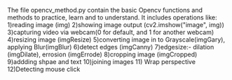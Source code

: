 The file opencv_method.py contain the basic Opencv functions and methods to practice, learn and to understand.
It includes operations like:
    1)reading image  (img)
    2)showing image output  (cv2.imshow("image", img))
    3)capturing video via webcam(0 for default, and 1 for another webcam)
    4)resizing image  (imgResize)
    5)converting image in to Grayscale(imgGary), applying Blur(imgBlur)
    6)detect edges  (imgCanny)
    7)edgesize:- dilation (imgDilate), errosion (imgErrode)
    8)cropping image (imgCropped)
    9)addding shpae and text
    10)joining images 
    11) Wrap perspective
    12)Detecting mouse click
